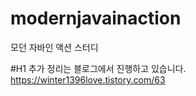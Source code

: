 # modernjavainaction
모던 자바인 액션 스터디

#H1 추가 정리는 블로그에서 진행하고 있습니다.
https://winter1396love.tistory.com/63
